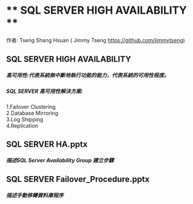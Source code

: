# ** SQL SERVER HIGH AVAILABILITY **
作者: Tseng Shang Hsuan ( Jimmy Tseng https://github.com/jimmytseng)

## SQL SERVER HIGH AVAILABILITY
##### 高可用性:代表系統無中斷地執行功能的能力，代表系統的可用性程度。
##### SQL SERVER 高可用性解決方案:   
1.Failover Clustering  
2.Database Mirroring  
3.Log Shipping  
4.Replication


##  SQL SERVER HA.pptx
#####  描述SQL Server Availability Group 建立步驟

## SQL SERVER Failover_Procedure.pptx
##### 描述手動移轉資料庫程序




